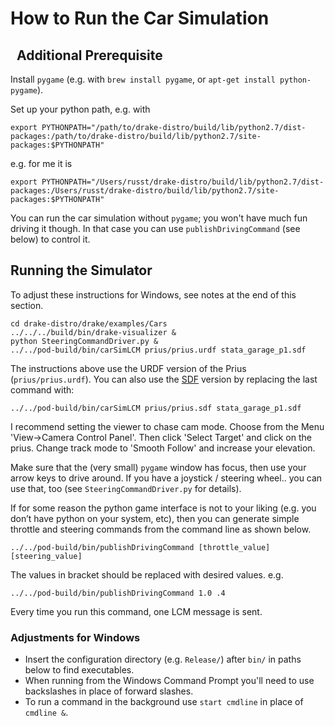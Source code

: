 How to Run the Car Simulation
=============================
 
Additional Prerequisite
-----------------------

Install `pygame` (e.g. with `brew install pygame`, or
`apt-get install python-pygame`).

Set up your python path, e.g. with

```
export PYTHONPATH="/path/to/drake-distro/build/lib/python2.7/dist-packages:/path/to/drake-distro/build/lib/python2.7/site-packages:$PYTHONPATH"
```
e.g. for me it is

```
export PYTHONPATH="/Users/russt/drake-distro/build/lib/python2.7/dist-packages:/Users/russt/drake-distro/build/lib/python2.7/site-packages:$PYTHONPATH"
```

You can run the car simulation without `pygame`; you won't have much fun driving
it though. In that case you can use `publishDrivingCommand` (see below) to
control it.


Running the Simulator
---------------------
To adjust these instructions for Windows, see notes at the end of this section.

```
cd drake-distro/drake/examples/Cars
../../../build/bin/drake-visualizer &
python SteeringCommandDriver.py &
../../pod-build/bin/carSimLCM prius/prius.urdf stata_garage_p1.sdf
```

The instructions above use the URDF version of the Prius (`prius/prius.urdf`).
You can also use the [SDF](http://sdformat.org/) version by replacing the last
command with:

```
../../pod-build/bin/carSimLCM prius/prius.sdf stata_garage_p1.sdf
```

I recommend setting the viewer to chase cam mode.  Choose from the Menu
'View->Camera Control Panel'. Then click 'Select Target' and click on the prius.
Change track mode to 'Smooth Follow' and increase your elevation.

Make sure that the (very small) `pygame` window has focus, then use your arrow
keys to drive around. If you have a joystick / steering wheel.. you can use
that, too (see `SteeringCommandDriver.py` for details).

If for some reason the python game interface is not to your liking (e.g. you
don’t have python on your system, etc), then you can generate simple throttle
and steering commands from the command line as shown below.

```
../../pod-build/bin/publishDrivingCommand [throttle_value] [steering_value]
```

The values in bracket should be replaced with desired values.  e.g.

```
../../pod-build/bin/publishDrivingCommand 1.0 .4
```
Every time you run this command, one LCM message is sent.

### Adjustments for Windows
- Insert the configuration directory (e.g. `Release/`) after `bin/` in paths
below to find executables.
- When running from the Windows Command Prompt you'll need to use backslashes in
place of forward slashes.
- To run a command in the background use `start cmdline` in place of
`cmdline &`.
